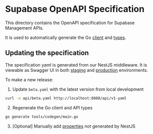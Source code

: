 # Supabase OpenAPI Specification

This directory contains the OpenAPI specification for Supabase Management APIs.

It is used to automatically generate the Go [client](pkg/api/client.gen.go) and [types](pkg/api/types.gen.go).

## Updating the specification

The specification yaml is generated from our NestJS middleware. It is viewable as Swagger UI in both [staging](https://api.supabase.green/api/v1) and [production](https://api.supabase.com/api/v1) environments.

To make a new release:

1. Update `beta.yaml` with the latest version from local development

```bash
curl -o api/beta.yaml http://localhost:8080/api/v1-yaml
```

2. Regenerate the Go client and API types

```bash
go generate tools/codegen/main.go
```

3. [Optional] Manually add [properties](https://swagger.io/docs/specification/basic-structure/) not generated by NestJS
